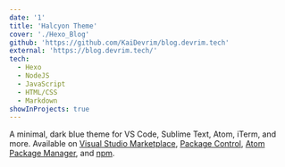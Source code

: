 ```yaml
---
date: '1'
title: 'Halcyon Theme'
cover: './Hexo_Blog'
github: 'https://github.com/KaiDevrim/blog.devrim.tech'
external: 'https://blog.devrim.tech/'
tech:
  - Hexo
  - NodeJS
  - JavaScript
  - HTML/CSS
  - Markdown
showInProjects: true
---
```


A minimal, dark blue theme for VS Code, Sublime Text, Atom, iTerm, and more. Available on [Visual Studio Marketplace](https://marketplace.visualstudio.com/items?itemName=brittanychiang.halcyon-vscode), [Package Control](https://packagecontrol.io/packages/Halcyon%20Theme), [Atom Package Manager](https://atom.io/themes/halcyon-syntax), and [npm](https://www.npmjs.com/package/hyper-halcyon-theme).
